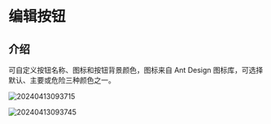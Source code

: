 # 编辑按钮

## 介绍

可自定义按钮名称、图标和按钮背景颜色，图标来自 Ant Design 图标库，可选择默认、主要或危险三种颜色之一。

![20240413093715](https://nocobase-docs.oss-cn-beijing.aliyuncs.com/20240413093715.png)

![20240413093745](https://nocobase-docs.oss-cn-beijing.aliyuncs.com/20240413093745.png)
